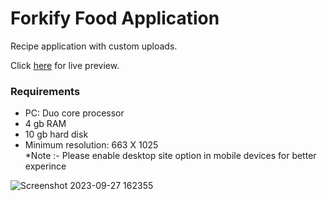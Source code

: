 # Forkify Food Application

Recipe application with custom uploads.

Click <a href="https://forkiyfoodapplication.netlify.app/">here</a> for live preview.

<h3>Requirements</h3>
<ul>
    <li>PC: Duo core processor</li>
    <li>4 gb RAM</li>
    <li>10 gb hard disk</li>
    <li>Minimum resolution: 663 X 1025</li>
    *Note :- Please enable <super>desktop site</super> option in mobile devices for better experince
</ul>

![Screenshot 2023-09-27 162355](https://github.com/VeerSingh0001/Forkify/assets/115876530/ce6b6a28-06e9-4afc-a2d9-a64768aa23ce)

